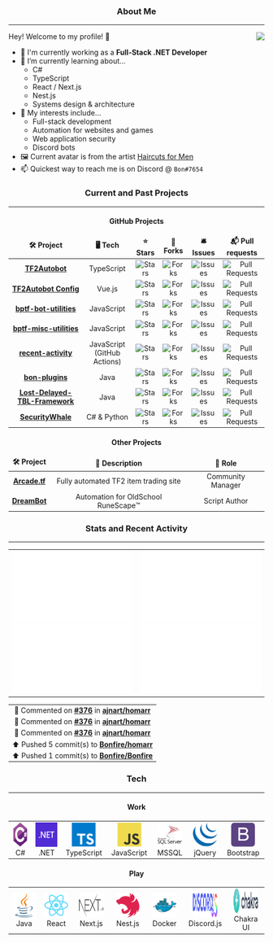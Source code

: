 ### <p align="center">About Me</p>
---

<img align="right" src="https://avatars.githubusercontent.com/u/5704760?v=4&s=256"/>

Hey! Welcome to my profile! 👋
- 🏢 I'm currently working as a **Full-Stack .NET Developer**
- 🌱 I’m currently learning about...
  - C#
  - TypeScript
  - React / Next.js
  - Nest.js
  - Systems design & architecture
- 🧠 My interests include...
  - Full-stack development
  - Automation for websites and games
  - Web application security
  - Discord bots
- 🖼️ Current avatar is from the artist [Haircuts for Men](https://haircutsformen.bandcamp.com/)
- 📫 Quickest way to reach me is on Discord @ `Bon#7654`

### <p align="center">Current and Past Projects</p>
---
#### <p align="center">GitHub Projects</p>
<table align="center">
  <thead align="center">
    <tr border: none;>
      <td><b>🛠 Project</b></td>
      <td><b>🖥️ Tech</b></td>
      <td><b>⭐ Stars</b></td>
      <td><b>🍴 Forks</b></td>
      <td><b>🛎 Issues</b></td>
      <td><b>📬 Pull requests</b></td>
    </tr>
  </thead>
  <tbody>
    <tr>
      <td align="center"><a href="https://github.com/TF2Autobot/tf2autobot"><b>TF2Autobot</b></a></td>
      <td align="center">TypeScript</td>
      <td align="center"><img alt="Stars" src="https://img.shields.io/github/stars/TF2Autobot/tf2autobot?style=flat-square&labelColor=343b41"/></td>
      <td align="center"><img alt="Forks" src="https://img.shields.io/github/forks/TF2Autobot/tf2autobot?style=flat-square&labelColor=343b41"/></td>
      <td align="center"><img alt="Issues" src="https://img.shields.io/github/issues/TF2Autobot/tf2autobot?style=flat-square&labelColor=343b41"/></td>
      <td align="center"><img alt="Pull Requests" src="https://img.shields.io/github/issues-pr/TF2Autobot/tf2autobot?style=flat-square&labelColor=343b41"/></td>
    </tr>
    <tr>
      <td align="center"><a href="https://github.com/Bonfire/tf2autobot-config"><b>TF2Autobot Config</b></a></td>
      <td align="center">Vue.js</td>
      <td align="center"><img alt="Stars" src="https://img.shields.io/github/stars/Bonfire/tf2autobot-config?style=flat-square&labelColor=343b41"/></td>
      <td align="center"><img alt="Forks" src="https://img.shields.io/github/forks/Bonfire/tf2autobot-config?style=flat-square&labelColor=343b41"/></td>
      <td align="center"><img alt="Issues" src="https://img.shields.io/github/issues/Bonfire/tf2autobot-config?style=flat-square&labelColor=343b41"/></td>
      <td align="center"><img alt="Pull Requests" src="https://img.shields.io/github/issues-pr/Bonfire/tf2autobot-config?style=flat-square&labelColor=343b41"/></td>
    </tr>
    <tr>
      <td align="center"><a href="https://github.com/Bonfire/bptf-bot-utilities"><b>bptf-bot-utilities</b></a></td>
      <td align="center">JavaScript</td>
      <td align="center"><img alt="Stars" src="https://img.shields.io/github/stars/Bonfire/bptf-bot-utilities?style=flat-square&labelColor=343b41"/></td>
      <td align="center"><img alt="Forks" src="https://img.shields.io/github/forks/Bonfire/bptf-bot-utilities?style=flat-square&labelColor=343b41"/></td>
      <td align="center"><img alt="Issues" src="https://img.shields.io/github/issues/Bonfire/bptf-bot-utilities?style=flat-square&labelColor=343b41"/></td>
      <td align="center"><img alt="Pull Requests" src="https://img.shields.io/github/issues-pr/Bonfire/bptf-bot-utilities?style=flat-square&labelColor=343b41"/></td>
    </tr>
    <tr>
      <td align="center"><a href="https://github.com/Bonfire/bptf-misc-utils"><b>bptf-misc-utilities</b></a></td>
      <td align="center">JavaScript</td>
      <td align="center"><img alt="Stars" src="https://img.shields.io/github/stars/Bonfire/bptf-misc-utils?style=flat-square&labelColor=343b41"/></td>
      <td align="center"><img alt="Forks" src="https://img.shields.io/github/forks/Bonfire/bptf-misc-utils?style=flat-square&labelColor=343b41"/></td>
      <td align="center"><img alt="Issues" src="https://img.shields.io/github/issues/Bonfire/bptf-misc-utils?style=flat-square&labelColor=343b41"/></td>
      <td align="center"><img alt="Pull Requests" src="https://img.shields.io/github/issues-pr/Bonfire/bptf-misc-utils?style=flat-square&labelColor=343b41"/></td>
    </tr>
    <tr>
      <td align="center"><a href="https://github.com/Bonfire/recent-activity"><b>recent-activity</b></a></td>
      <td align="center">JavaScript<br>(GitHub Actions)</td>
      <td align="center"><img alt="Stars" src="https://img.shields.io/github/stars/Bonfire/recent-activity?style=flat-square&labelColor=343b41"/></td>
      <td align="center"><img alt="Forks" src="https://img.shields.io/github/forks/Bonfire/recent-activity?style=flat-square&labelColor=343b41"/></td>
      <td align="center"><img alt="Issues" src="https://img.shields.io/github/issues/Bonfire/recent-activity?style=flat-square&labelColor=343b41"/></td>
      <td align="center"><img alt="Pull Requests" src="https://img.shields.io/github/issues-pr/Bonfire/recent-activity?style=flat-square&labelColor=343b41"/></td>
    </tr>
    <tr>
      <td align="center"><a href="https://github.com/Bonfire/bon-plugins"><b>bon-plugins</b></a></td>
      <td align="center">Java</td>
      <td align="center"><img alt="Stars" src="https://img.shields.io/github/stars/Bonfire/bon-plugins?style=flat-square&labelColor=343b41"/></td>
      <td align="center"><img alt="Forks" src="https://img.shields.io/github/forks/Bonfire/bon-plugins?style=flat-square&labelColor=343b41"/></td>
      <td align="center"><img alt="Issues" src="https://img.shields.io/github/issues/Bonfire/bon-plugins?style=flat-square&labelColor=343b41"/></td>
      <td align="center"><img alt="Pull Requests" src="https://img.shields.io/github/issues-pr/Bonfire/bon-plugins?style=flat-square&labelColor=343b41"/></td>
    </tr>
    <tr>
      <td align="center"><a href="https://github.com/Bonfire/Lost-Delayed-TBL-Framework"><b>Lost-Delayed-TBL-Framework</b></a></td>
      <td align="center">Java</td>
      <td align="center"><img alt="Stars" src="https://img.shields.io/github/stars/Bonfire/Lost-Delayed-TBL-Framework?style=flat-square&labelColor=343b41"/></td>
      <td align="center"><img alt="Forks" src="https://img.shields.io/github/forks/Bonfire/Lost-Delayed-TBL-Framework?style=flat-square&labelColor=343b41"/></td>
      <td align="center"><img alt="Issues" src="https://img.shields.io/github/issues/Bonfire/Lost-Delayed-TBL-Framework?style=flat-square&labelColor=343b41"/></td>
      <td align="center"><img alt="Pull Requests" src="https://img.shields.io/github/issues-pr/Bonfire/Lost-Delayed-TBL-Framework?style=flat-square&labelColor=343b41"/></td>
    </tr>
    <tr>
      <td align="center"><a href="https://github.com/Bonfire/SecurityWhale"><b>SecurityWhale</b></a></td>
      <td align="center">C# & Python</td>
      <td align="center"><img alt="Stars" src="https://img.shields.io/github/stars/Bonfire/SecurityWhale?style=flat-square&labelColor=343b41"/></td>
      <td align="center"><img alt="Forks" src="https://img.shields.io/github/forks/Bonfire/SecurityWhale?style=flat-square&labelColor=343b41"/></td>
      <td align="center"><img alt="Issues" src="https://img.shields.io/github/issues/Bonfire/SecurityWhale?style=flat-square&labelColor=343b41"/></td>
      <td align="center"><img alt="Pull Requests" src="https://img.shields.io/github/issues-pr/Bonfire/SecurityWhale?style=flat-square&labelColor=343b41"/></td>
    </tr>
  </tbody>
</table>

#### <p align="center">Other Projects</p>
<table align="center">
  <thead align="center">
    <tr border: none;>
      <td><b>🛠 Project</b></td>
      <td><b>🤔 Description</b></td>
      <td><b>📜 Role</b></td>
    </tr>
  </thead>
  <tbody>
    <tr>
      <td align="center"><a href="https://arcade.tf/"><b>Arcade.tf</b></a></td>
      <td align="center">Fully automated TF2 item trading site</td>
      <td align="center">Community Manager</td>
    </tr>
    <tr>
      <td align="center"><a href="https://sdn.dreambot.org/scripts?author=184985"><b>DreamBot</b></a></td>
      <td align="center">Automation for OldSchool RuneScape™️</td>
      <td align="center">Script Author</td>
    </tr>
  </tbody>
</table>

### <p align="center">Stats and Recent Activity</p>
---

<table align="center">
  <tbody>
    <tr>
      <td align="center">
        <img src="https://raw.githubusercontent.com/Bonfire/github-stats/master/generated/overview.svg#gh-dark-mode-only"/>
        <img src="https://raw.githubusercontent.com/Bonfire/github-stats/master/generated/overview.svg#gh-light-mode-only"/>
      </td>
      <td align="center">
        <img src="https://raw.githubusercontent.com/Bonfire/github-stats/master/generated/languages.svg#gh-dark-mode-only"/>
        <img src="https://raw.githubusercontent.com/Bonfire/github-stats/master/generated/languages.svg#gh-light-mode-only"/>
      </td>
    </tr>
  </tbody>
</table>

<table align="center">
  <tbody>
  <!--RECENT_ACTIVITY:start-->
<tr><td align="center">💬 Commented on <a href="https://github.com/ajnart/homarr/pull/376#issuecomment-1230404504"><b>#376</b></a> in <a href="https://github.com/ajnart/homarr"><b>ajnart/homarr</b></a></td></tr>
<tr><td align="center">💬 Commented on <a href="https://github.com/ajnart/homarr/pull/376#discussion_r957424785"><b>#376</b></a> in <a href="https://github.com/ajnart/homarr"><b>ajnart/homarr</b></a></td></tr>
<tr><td align="center">💬 Commented on <a href="https://github.com/ajnart/homarr/pull/376#discussion_r957416390"><b>#376</b></a> in <a href="https://github.com/ajnart/homarr"><b>ajnart/homarr</b></a></td></tr>
<tr><td align="center">⬆️ Pushed 5 commit(s) to <a href="https://github.com/Bonfire/homarr"><b>Bonfire/homarr</b></a></td></tr>
<tr><td align="center">⬆️ Pushed 1 commit(s) to <a href="https://github.com/Bonfire/Bonfire"><b>Bonfire/Bonfire</b></a></td></tr>
  <!--RECENT_ACTIVITY:end-->
  </tbody>
</table>

### <p align="center">Tech</p>
---

#### <p align="center">Work</p>
<table align="center">
  <tbody>
    <tr>
      <td align="center" width="96">
        <img src="./img/csharp.svg" width="48" height="48" />
        <br>
        C#
      </td>
      <td align="center" width="96">
        <img src="./img/dotnet.svg" width="48" height="48" />
        <br>
        .NET
      </td>
      <td align="center" width="96">
        <img src="./img/typescript.svg" width="48" height="48" />
        <br>
        TypeScript
      </td>
      <td align="center" width="96">
        <img src="./img/javascript.svg" width="48" height="48" />
        <br>
        JavaScript
      </td>
      <td align="center" width="96">
        <img src="./img/mssql.svg" width="48" height="48" />
        <br>
        MSSQL
      </td>
      <td align="center" width="96">
        <img src="./img/jquery.svg" width="48" height="48" />
        <br>
        jQuery
      </td>
      <td align="center" width="96">
        <img src="./img/bootstrap.svg" width="48" height="48" />
        <br>
        Bootstrap
      </td>
    </tr> 
  </tbody>
</table>

#### <p align="center">Play</p>
<table align="center">
  <tbody>
    <tr>
      <td align="center" width="96">
        <img src="./img/java.svg" width="48" height="48" />
        <br>
        Java
      </td>
      <td align="center" width="96">
        <img src="./img/react.svg" width="48" height="48" />
        <br>
        React
      </td>
      <td align="center" width="96">
        <img src="./img/nextjs.svg" width="48" height="48" />
        <br>
        Next.js
      </td>
      <td align="center" width="96">
        <img src="./img/nestjs.svg" width="48" height="48" />
        <br>
        Nest.js
      </td>
      <td align="center" width="96">
        <img src="./img/docker.svg" width="48" height="48" />
        <br>
        Docker
      </td>
      <td align="center" width="96">
        <img src="./img/discordjs.svg" width="48" height="48" />
        <br>
        Discord.js
      </td>
      <td align="center" width="96">
      <img src="./img/chakraui.svg" width="48" height="48" />
      <br>
        Chakra UI
      </td>
    </tr>
  </tbody>
</table>

<!-- Credits to @LostVirt for the README ideas and images -->

